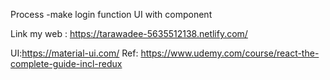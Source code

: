 

Process
-make login function UI with component 




Link my web : https://tarawadee-5635512138.netlify.com/

UI:https://material-ui.com/
Ref: https://www.udemy.com/course/react-the-complete-guide-incl-redux

